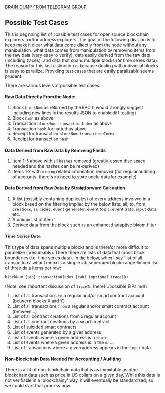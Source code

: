 [BRAIN DUMP FROM TELEGRAM GROUP](brain_dump.md)

## Possible Test Cases

This is beginning list of possible test cases for open source blockchain explorers and/or address explorers. The goal of the following division is to keep make it clear what data come directly from the node without any manipulation, what data comes from manipulation by removing items from the raw data (very easy to verify), data easily derived from the raw data (including traces), and data that spans multiple blocks (or time series data). The reason for this last distinction is because dealing with individual blocks is easy to parallize. Providing test cases that are easily paralizable seems prudent.

There are various levels of possible test cases:

#### Raw Data Directly From the Node:

1. Block `blockNum` as returned by the RPC (I would strongly suggest including new lines in the results JSON to enable diff testing)
2. Block `hash` as above
3. Transaction `blockNum.transactionIndex` as above
4. Transaction `hash` formatted as above
5. Receipt for transaction `blockNum.transactionIndex`
6. Receipt for transaction `hash`

#### Data Derived from Raw Data by Removing Fields

1. Item 1-6 above with all `hashes` removed (greatly lessen disc space needed and the hashes can be re-derived)
2. Items 1-2 with `mining` related information removed (for regular auditing of accounts, there's no need to store uncle data for example)

#### Data Derived from Raw Data by Straigtforward Calcuation

1. A list (possibly containing duplicates) of every address involved in a block based on the filtering implied by the below lists: all, to, from, creations, suicides, event generator, event topic, event data, input data, etc.
2. A unique list of item 1.
3. Derived data from the block such as an enhanced adaptive bloom filter

#### Time Series Data

This type of data spans multiple blocks and is therefor more difficult to paralelize (presumably). There there are lists of data that cross block bounderies (i.e. time series data). In the below, when I say 'list of all transactions' what I mean is a simple tab seperated block-range-limited list of three data items per row:

    blockNum [tab] transactionIndex [tab] (optional traceID)
    
(Note: see important discussion of `traceId` [here](./possible EIPs.md))

1. List of all transactions `to` a regular and/or smart contract account (between blocks X and Y)
2. List of all transactions `from` a regular and/or smart contract account (between...)
3. List of all contract creations from a regular account
4. List of all contract creations by a smart contract
5. List of suicided smart contracts
6. List of events generated by a given address
7. List of events where a given address is a `topic`
8. List of events where a given address is in the `data`
9. List of transactions where a given address appears in the `input` data

#### Non-Blockchain Data Needed for Accounting / Auditing

There is a lot of non-blockchain data that is as immutable as other blockchain data such as price in US dollars on a given day. While this data is not verifiable in a 'blockchainy' way, it will eventually be standardized, so we could start that process now.
